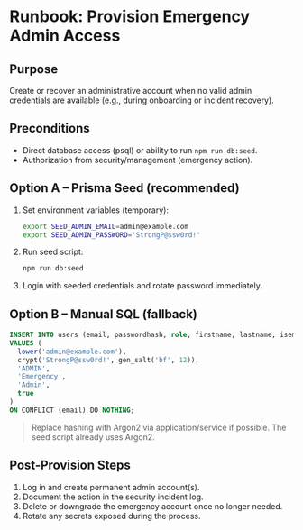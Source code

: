 # Runbook: Provision Emergency Admin Access

## Purpose

Create or recover an administrative account when no valid admin credentials are available (e.g., during onboarding or incident recovery).

## Preconditions

- Direct database access (psql) or ability to run `npm run db:seed`.
- Authorization from security/management (emergency action).

## Option A – Prisma Seed (recommended)

1. Set environment variables (temporary):
   ```bash
   export SEED_ADMIN_EMAIL=admin@example.com
   export SEED_ADMIN_PASSWORD='StrongP@ssw0rd!'
   ```
2. Run seed script:
   ```bash
   npm run db:seed
   ```
3. Login with seeded credentials and rotate password immediately.

## Option B – Manual SQL (fallback)

```sql
INSERT INTO users (email, passwordhash, role, firstname, lastname, isemailverified)
VALUES (
  lower('admin@example.com'),
  crypt('StrongP@ssw0rd!', gen_salt('bf', 12)),
  'ADMIN',
  'Emergency',
  'Admin',
  true
)
ON CONFLICT (email) DO NOTHING;
```

> Replace hashing with Argon2 via application/service if possible. The seed script already uses Argon2.

## Post-Provision Steps

1. Log in and create permanent admin account(s).
2. Document the action in the security incident log.
3. Delete or downgrade the emergency account once no longer needed.
4. Rotate any secrets exposed during the process.
